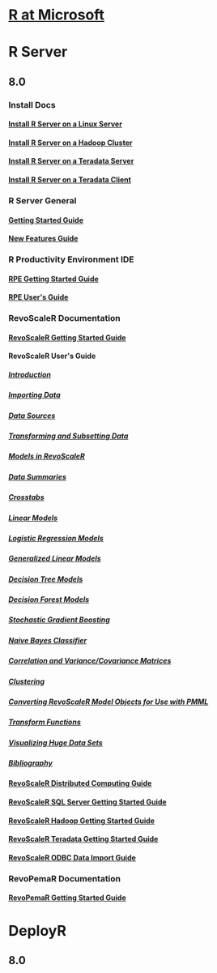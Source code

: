 # [R at Microsoft](index.md)
# R Server
## 8.0
### Install Docs
#### [Install R Server on a Linux Server](rserver/8.0/rserver-install-linux-server.md)
#### [Install R Server on a Hadoop Cluster](rserver/8.0/rserver-install-hadoop.md)
#### [Install R Server on a Teradata Server](rserver/8.0/rserver-install-teradata-server.md)
#### [Install R Server on a Teradata Client](rserver/8.0/rserver-install-teradata-client.md)
### R Server General
#### [Getting Started Guide](rserver/8.0/rserver-getting-started.md)
#### [New Features Guide](rserver/8.0/rserver-new-features.md)
### R Productivity Environment IDE
#### [RPE Getting Started Guide](rserver/8.0/RevoRPE_Getting_Started.md)
#### [RPE User's Guide](rserver/8.0/RevoRPE_Users_Guide.md)
### RevoScaleR Documentation
#### [RevoScaleR Getting Started Guide](rserver/8.0/rserver-scaler-getting-started.md)
#### RevoScaleR User's Guide
##### [Introduction](rserver/8.0/rserver-scaler-user-guide-1-introduction.md)
##### [Importing Data](rserver/8.0/rserver-scaler-user-guide-2-data-import.md)
##### [Data Sources](rserver/8.0/rserver-scaler-user-guide-3-data-source.md)
##### [Transforming and Subsetting Data](rserver/8.0/rserver-scaler-user-guide-4-data-transform.md)
##### [Models in RevoScaleR](rserver/8.0/rserver-scaler-user-guide-5-models.md)
##### [Data Summaries](rserver/8.0/rserver-scaler-user-guide-6-data-summaries.md)
##### [Crosstabs](rserver/8.0/rserver-scaler-user-guide-7-crosstabs.md)
##### [Linear Models](rserver/8.0/rserver-scaler-user-guide-8-linear-model.md)
##### [Logistic Regression Models](rserver/8.0/rserver-scaler-user-guide-9-logistic-regression.md)
##### [Generalized Linear Models](rserver/8.0/rserver-scaler-user-guide-10-generalized-linear-model.md)
##### [Decision Tree Models](rserver/8.0/rserver-scaler-user-guide-11-decision-tree.md)
##### [Decision Forest Models](rserver/8.0/rserver-scaler-user-guide-12-decision-forest.md)
##### [Stochastic Gradient Boosting](rserver/8.0/rserver-scaler-user-guide-13-boosting.md)
##### [Naive Bayes Classifier](rserver/8.0/rserver-scaler-user-guide-14-naive-bayes.md)
##### [Correlation and Variance/Covariance Matrices](rserver/8.0/rserver-scaler-user-guide-15-covcor.md)
##### [Clustering](rserver/8.0/rserver-scaler-user-guide-16-cluster.md)
##### [Converting RevoScaleR Model Objects for Use with PMML](rserver/8.0/rserver-scaler-user-guide-17-pmml.md)
##### [Transform Functions](rserver/8.0/rserver-scaler-user-guide-18-transform-functions.md)
##### [Visualizing Huge Data Sets](rserver/8.0/rserver-scaler-user-guide-19-visualize-huge-data-sets.md)
##### [Bibliography](rserver/8.0/rserver-scaler-user-guide-20-bibliography.md)
#### [RevoScaleR Distributed Computing Guide](rserver/8.0/rserver-scaler-distributed-computing.md)
#### [RevoScaleR SQL Server Getting Started Guide](rserver/8.0/rserver-scaler-sql-server-getting-started.md)
#### [RevoScaleR Hadoop Getting Started Guide](rserver/8.0/rserver-scaler-hadoop-getting-started.md)
#### [RevoScaleR Teradata Getting Started Guide](rserver/8.0/rserver-scaler-teradata-getting-started.md)
#### [RevoScaleR ODBC Data Import Guide](rserver/8.0/rserver-scaler-odbc.md)
### RevoPemaR Documentation
#### [RevoPemaR Getting Started Guide](rserver/8.0/rserver-pemar-getting-started.md)
# DeployR
## 8.0
